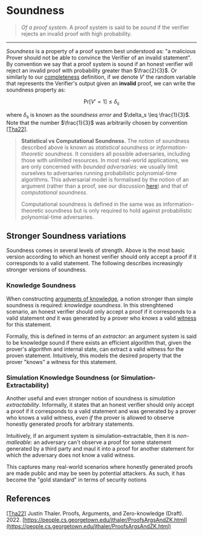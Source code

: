 # Soundness
> *Of a proof system*. A proof system is said to be *sound* if the verifier rejects an invalid proof with high probability.
---

*Soundness* is a property of a proof system best understood as: "a malicious Prover should not be able to convince the Verifier of an invalid statement". By convention we say that a proof system is sound if an honest verifier will reject an invalid proof with probability greater than $\frac{2}{3}$. Or similarly to our [completeness](def:completeness) definition, if we denote $V'$ the random variable that represents the Verifier's output given an **invalid** proof, we can write the soundness property as:

$$
\text{Pr}\left[ V' = 1 \right] \leq \delta_s
$$

where $\delta_s$ is known as the *soundness error* and $\delta_s \leq \frac{1}{3}$. Note that the number $\frac{1}{3}$ was arbitrarily chosen by convention [[Tha22]](https://people.cs.georgetown.edu/jthaler/ProofsArgsAndZK.html).

> **Statistical vs Computational Soundness.**
> The notion of soundness described above is known as *statistical soundness* or *information-theoretic soundness*. It considers all possible adversaries, including those with unlimited resources. In most real-world applications, we are only concerned with *bounded adversaries*: we usually limit ourselves to adversaries running probabilistic polynomial-time algorithms. This adversarial model is formalised by the notion of an argument (rather than a proof, see our discussion [here](./snark.md#proof-vs-argument)) and that of *computational soundness*.
>
> Computational soundness is defined in the same was as information-theoretic soundness but is only required to hold against probabilistic polynomial-time adversaries.

## Stronger Soundness variations
Soundness comes in several levels of strength. Above is the most basic version according to which an honest verifier should only accept a proof if it corresponds to a valid statement.
The following describes increasingly stronger versions of soundness.

### Knowledge Soundness
When constructing [arguments of knowledge](./snark.html#arguments-of-knowledge), a notion stronger than simple soundness is required: *knowledge soundness*. In this strenghtened scenario, an honest verifier should only accept a proof if it corresponds to a valid statement *and* it was generated by a prover who *knows* a valid [witness](./witness.md) for this statement.

Formally, this is defined in terms of an *extractor*: an argument system is said to be knowledge sound if there exists an efficient algorithm that, given the prover's algorithm and internal state, can extract a valid witness for the proven statement. Intuitively, this models the desired property that the prover "knows" a witness for this statement.

### Simulation Knowledge Soundness (or Simulation-Extractability)
Another useful and even stronger notion of soundness is *simulation extractability*. Informally, it states that an honest verifier should only accept a proof if it corresponds to a valid statement and was generated by a prover who knows a valid witness, *even if* the prover is allowed to observe honestly generated proofs for arbitrary statements.

Intuitively, if an argument system is simulation-extractable, then it is *non-malleable*: an adversary can't observe a proof for some statement generated by a third party and maul it into a proof for another statement for which the adversary does not know a valid witness.

This captures many real-world scenarios where honestly generated proofs are made public and may be seen by potential attackers. As such, it has become the "gold standard" in terms of security notions 

## References
[[Tha22]](https://people.cs.georgetown.edu/jthaler/ProofsArgsAndZK.html) Justin Thaler. Proofs, Arguments, and Zero-knowledge (Draft). 2022. [https://people.cs.georgetown.edu/jthaler/ProofsArgsAndZK.html](https://people.cs.georgetown.edu/jthaler/ProofsArgsAndZK.html)